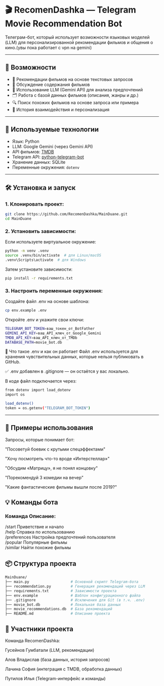 # 🎬 RecomenDashka — Telegram Movie Recommendation Bot

Телеграм-бот, который использует возможности языковых моделей (LLM) для персонализированной рекомендации фильмов и общения о кино.(увы пока работает с vpn на gemini)

---

## 🚀 Возможности

- 🎥 Рекомендации фильмов на основе текстовых запросов
- 💬 Обсуждение содержания фильмов
- 🧠 Использование LLM (Gemini API) для анализа предпочтений
- 🗂️ Работа с базой данных фильмов (описания, жанры и др.)
- 🔍 Поиск похожих фильмов на основе запроса или примера
- 📝 История взаимодействия и персонализация

---

## 🧩 Используемые технологии

- Язык: Python
- LLM: Google Gemini (через Gemini API)
- API фильмов: [TMDB](https://www.themoviedb.org/)
- Telegram API: [python-telegram-bot](https://github.com/python-telegram-bot/python-telegram-bot)
- Хранение данных: SQLite
- Переменные окружения: `dotenv`

---

## 🛠 Установка и запуск

### 1. Клонировать проект:

```bash
git clone https://github.com/RecomenDashka/MainDuane.git
cd MainDuane
```

### 2. Установить зависимости:
Если используете виртуальное окружение:

```bash
python -m venv .venv
source .venv/bin/activate  # для Linux/macOS
.venv\Scripts\activate  # для Windows
```
 Затем установите зависимости:

```bash
pip install -r requirements.txt
````
### 3. Настроить переменные окружения:
Создайте файл .env на основе шаблона:

```bash
cp env.example .env
```
Откройте .env и укажите свои ключи:

```bash
TELEGRAM_BOT_TOKEN=ваш_токен_от_BotFather
GEMINI_API_KEY=ваш_API_ключ_от_Google_Gemini
TMDB_API_KEY=ваш_API_ключ_от_TMDb
DATABASE_PATH=movie_bot.db
```
🔐 Что такое .env и как он работает
Файл .env используется для хранения чувствительных данных, которые нельзя публиковать в GitHub.

✅ .env добавлен в .gitignore — он остаётся у вас локально.

В коде файл подключается через:

```bash
from dotenv import load_dotenv
import os

load_dotenv()
token = os.getenv("TELEGRAM_BOT_TOKEN")
```
---
## 📝 Примеры использования
Запросы, которые понимает бот:

"Посоветуй боевик с крутыми спецэффектами"

"Хочу посмотреть что-то вроде «Интерстеллар»"

"Обсудим «Матрицу», я не понял концовку"

"Порекомендуй 3 комедии на вечер"

"Какие фантастические фильмы вышли после 2019?"

## 💡 Команды бота
### Команда	Описание:
/start Приветствие и начало <br>
/help	Справка по использованию<br>
/preferences	Настройка предпочтений пользователя<br>
/popular	Популярные фильмы<br>
/similar	Найти похожие фильмы<br>

## 📦 Структура проекта
```bash
MainDuane/
├── main.py                   # Основной скрипт Telegram-бота
├── recommendation.py         # Генерация рекомендаций через LLM
├── requirements.txt          # Зависимости проекта
├── env.example               # Шаблон конфигурационного файла
├── .gitignore                # Исключения для Git (в т.ч. .env)
├── movie_bot.db              # Локальная база данных
├── movie_recommendations.db  # База рекомендаций
├── README.md                 # Описание проекта
```

## 👥 Участники проекта
Команда RecomenDashka:

 Гусейнов Гумбатали (LLM, рекомендации)

 Алов Владислав (база данных, история запросов)

 Лачина София (интеграция с TMDB, обработка данных)

 Путилов Илья (Telegram-интерфейс и команды)

